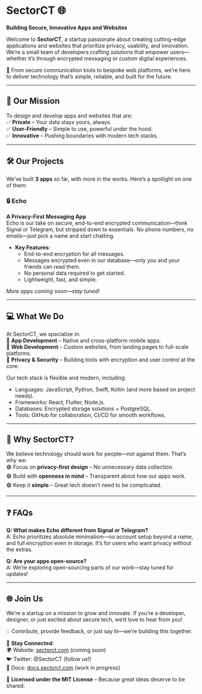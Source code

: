 # SectorCT 🌐  
**Building Secure, Innovative Apps and Websites**

Welcome to **SectorCT**, a startup passionate about creating cutting-edge applications and websites that prioritize privacy, usability, and innovation. We’re a small team of developers crafting solutions that empower users—whether it’s through encrypted messaging or custom digital experiences.

🚀 From secure communication tools to bespoke web platforms, we’re here to deliver technology that’s simple, reliable, and built for the future.

---

## 🌟 Our Mission  
To design and develop apps and websites that are:  
✅ **Private** – Your data stays yours, always.  
✅ **User-Friendly** – Simple to use, powerful under the hood.  
✅ **Innovative** – Pushing boundaries with modern tech stacks.

---

## 🛠 Our Projects  
We’ve built **3 apps** so far, with more in the works. Here’s a spotlight on one of them:

### 🔒 Echo
**A Privacy-First Messaging App**  
Echo is our take on secure, end-to-end encrypted communication—think Signal or Telegram, but stripped down to essentials. No phone numbers, no emails—just pick a name and start chatting.  

- **Key Features**:  
  - End-to-end encryption for all messages.  
  - Messages encrypted even in our database—only you and your friends can read them.  
  - No personal data required to get started.  
  - Lightweight, fast, and simple.  

*More apps coming soon—stay tuned!*

---

## 💻 What We Do  
At SectorCT, we specialize in:  
🔹 **App Development** – Native and cross-platform mobile apps.  
🔹 **Web Development** – Custom websites, from landing pages to full-scale platforms.  
🔹 **Privacy & Security** – Building tools with encryption and user control at the core.  

Our tech stack is flexible and modern, including:  
- Languages: JavaScript, Python, Swift, Kotlin (and more based on project needs).  
- Frameworks: React, Flutter, Node.js.  
- Databases: Encrypted storage solutions + PostgreSQL.  
- Tools: GitHub for collaboration, CI/CD for smooth workflows.

---

## 🤝 Why SectorCT?  
We believe technology should work for people—not against them. That’s why we:  
🟢 Focus on **privacy-first design** – No unnecessary data collection.  
🟢 Build with **openness in mind** – Transparent about how our apps work.  
🟢 Keep it **simple** – Great tech doesn’t need to be complicated.

---

## ❓ FAQs  
**Q: What makes Echo different from Signal or Telegram?**  
A: Echo prioritizes absolute minimalism—no account setup beyond a name, and full encryption even in storage. It’s for users who want privacy without the extras.

**Q: Are your apps open-source?**  
A: We’re exploring open-sourcing parts of our work—stay tuned for updates!

---

## 🌐 Join Us  
We’re a startup on a mission to grow and innovate. If you’re a developer, designer, or just excited about secure tech, we’d love to hear from you!

💡 Contribute, provide feedback, or just say hi—we’re building this together.

📡 **Stay Connected**:  
🌍 Website: [sectorct.com](https://sectorct.com) (coming soon)  
🐦 Twitter: @SectorCT (follow us!)  
📖 Docs: [docs.sectorct.com](https://docs.sectorct.com) (work in progress)

📜 **Licensed under the MIT License** – Because great ideas deserve to be shared.
